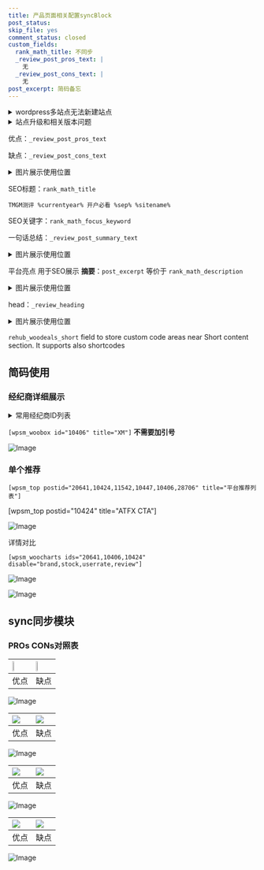 ```yaml
---
title: 产品页面相关配置syncBlock
post_status: 
skip_file: yes
comment_status: closed
custom_fields:
  rank_math_title: 不同步
  _review_post_pros_text: |
    无
  _review_post_cons_text: |
    无
post_excerpt: 简码备忘
---
```

<details><summary>wordpress多站点无法新建站点</summary>

<li>和报错需要清理cookies一样的原因</li>
<li>wp-config.php里面<code>define( 'SUBDOMAIN_INSTALL', false );//子域名安装</code></li>
<li>新建子站点是用<code>define( 'SUBDOMAIN_INSTALL', true);//子域名安装</code> 完成以后，改成<code>false</code></li>
</details>

<details><summary>站点升级和相关版本问题</summary>

<p>wordpress：5.9.9
woocommerce：7.5.1
出现问题的地方：主题选项里面>><strong>Product layout >>compact style</strong></p>
<p>如何出现没有用过的字段 导致无法保存。先导出配置 然后进行修改，后面再次恢复即可。</p>
<p>出现部分字段无法显示时，需要返回默认布局后，对产品进行保存就好了。</p>
<p></p>
</details>

优点：`_review_post_pros_text`

缺点：`_review_post_cons_text`

<details><summary>图片展示使用位置</summary>

<img src="https://prod-files-secure.s3.us-west-2.amazonaws.com/39ed1227-6d7d-4570-be36-9ccd4a2c4241/f51d3d83-55d4-4bdf-9604-f37ec77ab556/Untitled.png?X-Amz-Algorithm=AWS4-HMAC-SHA256&X-Amz-Content-Sha256=UNSIGNED-PAYLOAD&X-Amz-Credential=ASIAZI2LB466TIOP6NOJ%2F20251013%2Fus-west-2%2Fs3%2Faws4_request&X-Amz-Date=20251013T105516Z&X-Amz-Expires=3600&X-Amz-Security-Token=IQoJb3JpZ2luX2VjEJv%2F%2F%2F%2F%2F%2F%2F%2F%2F%2FwEaCXVzLXdlc3QtMiJGMEQCIEewE3yNXrZDly9s3m2pWPvWVPmNVYSgQa6Bv6dfT7liAiB2oTvDCsjc7vgTTB7%2BL6aM3K0UGmg1IdG0Tz8kTSKb5Cr%2FAwhDEAAaDDYzNzQyMzE4MzgwNSIM3j5I2HHeHZZbemu2KtwDKJHf3YZd%2BHeYdUL%2FNIRa18iwyaEHK1%2FDWAVgTXDWr18E5PB9CVhBYtUIX8Gr8%2Fs3BjVKrVcBZ1MYMpUh2ytLChdYREBsR1lto71NK20G1BaKz6PwA2l1eWdFiin57ayp05rCd%2BfLILRXQvBaSPz%2Fbqn8xwTbHMNOKKTmhHvufjeyyMvTaO2MhT%2FW72XCRd2MDjabmPNlqV7hvqMNVajKpV8OEIb2fLhrY7Yfnst3yTwlDR7Isp9AJoBZALiJqlfT8%2FvfDj%2BYpYdDPVlRm3t5GMHluzcMqbWCQ7OZbKX14nV9VgQ%2Fzmt3BbgUb8VCDWVpFWXFdPVFdKjw2FzmJGbzcfeh3hh%2BLjgXiN9uXi6LRzp%2Fl%2FleZgnjWh70V6LMJuBNkSjl5XW59Flr7oOkDATuZ1kt6wRRJgUY2JTT9BxzYHsxd%2FywL8mLjBtEl%2BOnCCLaOXI%2FLGqeB39ou3wql04eJ4G0%2B1sIRWXkzoTa%2FXx1ddIoIYphC9bj%2ByGXGsJ%2Fkuvuy22mbiS%2F8hh7uf8timPOQw9UMfwpInhwSsnXp6exW%2BmvJVMZ6H%2FX%2FCMA9N7lBcdYlAb65F%2Bqo3BXz1ugijiHvjFffDk1uLAAyYxJGTUsFedFWzbVFL8aQCO%2FI5Qw%2BqWzxwY6pgGqpVxuSvYLNb6fiU3np6%2BXHfMv6qvUvK1tdhDT%2Fk04L8UxT9jyk82A5CZwNkOg00n3Dd5OBWwYQE5MAB2zZa0TanmW691JboAEN5QXyMmbnuw%2BVr3XWwmg%2FlBwhgW7IsinJX%2BSIq8dO7Uum2DlJrx8xZuR31uP8vP%2Bip1Rm3kctXbms3A4KM0dDJatr%2FXeMxphOaOGnmQIBDWCj00rc2nk4%2ByTT%2BNn&X-Amz-Signature=cf25306995b4148b288c7b417555d7d101710fe2be10ae5d642fd77ad09c1e00&X-Amz-SignedHeaders=host&x-amz-checksum-mode=ENABLED&x-id=GetObject" alt="Image">
</details>

SEO标题：`rank_math_title`

`TMGM测评 %currentyear% 开户必看 %sep% %sitename%`

SEO关键字：`rank_math_focus_keyword`

一句话总结：`_review_post_summary_text`

<details><summary>图片展示使用位置</summary>

<img src="https://prod-files-secure.s3.us-west-2.amazonaws.com/39ed1227-6d7d-4570-be36-9ccd4a2c4241/4b96a922-296c-4f4e-8630-d1c870cbce01/Untitled.png?X-Amz-Algorithm=AWS4-HMAC-SHA256&X-Amz-Content-Sha256=UNSIGNED-PAYLOAD&X-Amz-Credential=ASIAZI2LB466T3LIRDCP%2F20251013%2Fus-west-2%2Fs3%2Faws4_request&X-Amz-Date=20251013T105517Z&X-Amz-Expires=3600&X-Amz-Security-Token=IQoJb3JpZ2luX2VjEJv%2F%2F%2F%2F%2F%2F%2F%2F%2F%2FwEaCXVzLXdlc3QtMiJHMEUCIQDSpjxvnCIuE9ryebfHAd%2FXlAn9SVwryrSj6JgPe%2BZkgAIgF1wQX1zeIlPJgwWqwT3vGqFKpC%2FMPnrAO9hh0uhtlLQq%2FwMIQxAAGgw2Mzc0MjMxODM4MDUiDHYGDZj5X%2BE%2BIAkTTyrcA%2FipeiVvPeh%2BHtAHRwA9%2BgMvK2v0fVxdB1V29O6vQN7aPxyLOO0paxngMTJtczpN2GN6JQqVmZIeh4NOjTL5vzWXlcL4xWXeqRZ1V%2BOgquD%2FqZjb7f17vGkONg5I5QLcalM9ypan8cal7e79fC2BVp5LDDaaxOLagYe%2FlbSSzAB5M2SpVdfPdlwFIGlQB6TG9%2FWuCUt8p8luQiCgvPi5IOFdOXbPKw37JSY51wkr03fnQdA0O6v%2FXNX5ATWQcwaFBLclHFkcoYEgmvy3xqft9XidawLCsfeynSeGF2LT0sskFqoi6GLX52%2BWln%2FiO2iUNe4D49hSO0rR4dtRjIPeGg%2BRUexkWOBjv8qCYkAWzvTMrsdqWAgq1mpkq18en33kp1idfOjTVwRmHbamXbxGSKJXOKUJbuboq%2FWzAWgjapnWJKGt3e3XKYIZvAFWEiFtbKE7OKHeuHSVexmC6778%2FCUW1IWrqNXQIfdfSquP1aquaWSjYtDuKnHxDYDvQt3mkkAHE1S02poxrAxRqlsCbFZgndDhhvLkWR9vb7c6Cz7Vhj2W8K0ZM7klhKh4HRsQooEwNoFbEMHvfGfXVLXpiy5GY6dL8Izv8TNRgRJD9ARIPUIgyWAkthYZpDa0MNals8cGOqUBNElQuPlfxg2N35lfsVhafWWct3q%2BzPbMfNwgng6ApfWt8HnqrHBcFAViw%2BHULMzCaK%2FcWILgYNbSo27MdmpSWgwEg4sy6tkMQLGXY6AyIR4MH3iJttcR7X3VWUGJPJpSPU49kjbYek37y7XDB450ZqxtdCuEMUeReDrxcXGhkRSP77e7kvanlnir4Ur4Z%2BVKiY6HQXenpQgB4YAqylQeUY9JHNcV&X-Amz-Signature=b659873eb9ef6dabfc3d8db3863a45460b36e6776edc81594675deb32249b942&X-Amz-SignedHeaders=host&x-amz-checksum-mode=ENABLED&x-id=GetObject" alt="Image">
</details>

平台亮点 用于SEO展示 **摘要**：`post_excerpt`  等价于 `rank_math_description`

<details><summary>图片展示使用位置</summary>

<img src="https://prod-files-secure.s3.us-west-2.amazonaws.com/39ed1227-6d7d-4570-be36-9ccd4a2c4241/1ee11f63-b60a-4dfe-a7a7-d58ff23b5d88/Untitled.png?X-Amz-Algorithm=AWS4-HMAC-SHA256&X-Amz-Content-Sha256=UNSIGNED-PAYLOAD&X-Amz-Credential=ASIAZI2LB466XRHG3T6Z%2F20251013%2Fus-west-2%2Fs3%2Faws4_request&X-Amz-Date=20251013T105517Z&X-Amz-Expires=3600&X-Amz-Security-Token=IQoJb3JpZ2luX2VjEJv%2F%2F%2F%2F%2F%2F%2F%2F%2F%2FwEaCXVzLXdlc3QtMiJGMEQCIA2ScXqaKGkivqRu3X%2BA%2FDr0bB2vSQKfgAYtSs3IiXeCAiBdZeVikS94vI3bK8yj%2F%2BBLo5dvoRSJQkZHyyxolYscXyr%2FAwhDEAAaDDYzNzQyMzE4MzgwNSIMzNBRPmCEKxMBYjQLKtwD5K6r7%2FkAn%2B0OrVgYjjq4rA9P%2Bki3OPjZodHw4AIgOJqIjueVCN%2BEECg7pD6yYUpRc0ocdLeePMc2IXmRJ5IxRGN3rMppJOgNLmiapM4gbyqKJ1yKo%2BlcWtHRKCLOSpNnX5HhsCwFhHYdHQdljNof1yoziOlPHnHPV5OA4KLB1N7JIdz1HAY3uv0EElfaW5JHXfyGTWFLblrvCBSig7iLLbeAbmwO7c78N1YD7rkQwUn3G6WSEoHvZ1d3VYpPwTJ2oxFKCmWwLOguW2fMJbyjI%2B%2FZPBpTR8VaV2hqEu57Cizcby3rHhjVO3iNEQkpfcw78Rsx%2FySbiIYP7Y810JPn7U%2FWBYypCqmzL5qtJOfvTTGj8zlcEThrsnK67bKYq896Co6puajeP5LBszlz6QAI%2FopYTArHKPhvgNCiMveFLDRto2%2FH%2FiAe%2BXwH6GIPKU%2FxfCB1JgxlMYiul1O%2Fnt18z7nah9kL268izTnuwxzABPuvdBU9%2FsVnRethFJWlV%2FGfgk%2BkuZmetrViRinkcDy4p8ZQZs5YYgjrgBPAiiTvd61B0OX%2Fowh2kC3ONPkROj%2FbCYVXZrpv0ODIPoQEot4u0daDvgsIGiTQi2XHuBY0CnXZzwmaT%2F4VFLVemFww0qWzxwY6pgHYnRkYeH%2Fy6TVd9ll1mxMg%2FyuVTNlXnr1HgPHK%2B%2FswuPrzGdSMz8zCfDDhW24MwThQszhgNOfsT5TiwVWpLCdK8rORhrzoSi%2FdyUtbwGb1d3QQSUi1GMUY%2BC9BjZyF6cXplG9DdSip4zBgh4kaRHqklco3XzjwKsnbrmIuMy%2BfZ87J6ivTOmnuvCZWscSdnylOEIY53%2BE09I2TTjeIi11DbOIETrW9&X-Amz-Signature=1516b8695e2624e376790beca6873fd3c8a95c7e769d851fbd7861a549f1d0d1&X-Amz-SignedHeaders=host&x-amz-checksum-mode=ENABLED&x-id=GetObject" alt="Image">
<img src="https://prod-files-secure.s3.us-west-2.amazonaws.com/39ed1227-6d7d-4570-be36-9ccd4a2c4241/ad4118b5-78d8-4fbe-801e-3b29b5d99c01/Untitled.png?X-Amz-Algorithm=AWS4-HMAC-SHA256&X-Amz-Content-Sha256=UNSIGNED-PAYLOAD&X-Amz-Credential=ASIAZI2LB466XRHG3T6Z%2F20251013%2Fus-west-2%2Fs3%2Faws4_request&X-Amz-Date=20251013T105517Z&X-Amz-Expires=3600&X-Amz-Security-Token=IQoJb3JpZ2luX2VjEJv%2F%2F%2F%2F%2F%2F%2F%2F%2F%2FwEaCXVzLXdlc3QtMiJGMEQCIA2ScXqaKGkivqRu3X%2BA%2FDr0bB2vSQKfgAYtSs3IiXeCAiBdZeVikS94vI3bK8yj%2F%2BBLo5dvoRSJQkZHyyxolYscXyr%2FAwhDEAAaDDYzNzQyMzE4MzgwNSIMzNBRPmCEKxMBYjQLKtwD5K6r7%2FkAn%2B0OrVgYjjq4rA9P%2Bki3OPjZodHw4AIgOJqIjueVCN%2BEECg7pD6yYUpRc0ocdLeePMc2IXmRJ5IxRGN3rMppJOgNLmiapM4gbyqKJ1yKo%2BlcWtHRKCLOSpNnX5HhsCwFhHYdHQdljNof1yoziOlPHnHPV5OA4KLB1N7JIdz1HAY3uv0EElfaW5JHXfyGTWFLblrvCBSig7iLLbeAbmwO7c78N1YD7rkQwUn3G6WSEoHvZ1d3VYpPwTJ2oxFKCmWwLOguW2fMJbyjI%2B%2FZPBpTR8VaV2hqEu57Cizcby3rHhjVO3iNEQkpfcw78Rsx%2FySbiIYP7Y810JPn7U%2FWBYypCqmzL5qtJOfvTTGj8zlcEThrsnK67bKYq896Co6puajeP5LBszlz6QAI%2FopYTArHKPhvgNCiMveFLDRto2%2FH%2FiAe%2BXwH6GIPKU%2FxfCB1JgxlMYiul1O%2Fnt18z7nah9kL268izTnuwxzABPuvdBU9%2FsVnRethFJWlV%2FGfgk%2BkuZmetrViRinkcDy4p8ZQZs5YYgjrgBPAiiTvd61B0OX%2Fowh2kC3ONPkROj%2FbCYVXZrpv0ODIPoQEot4u0daDvgsIGiTQi2XHuBY0CnXZzwmaT%2F4VFLVemFww0qWzxwY6pgHYnRkYeH%2Fy6TVd9ll1mxMg%2FyuVTNlXnr1HgPHK%2B%2FswuPrzGdSMz8zCfDDhW24MwThQszhgNOfsT5TiwVWpLCdK8rORhrzoSi%2FdyUtbwGb1d3QQSUi1GMUY%2BC9BjZyF6cXplG9DdSip4zBgh4kaRHqklco3XzjwKsnbrmIuMy%2BfZ87J6ivTOmnuvCZWscSdnylOEIY53%2BE09I2TTjeIi11DbOIETrW9&X-Amz-Signature=21c29386ac7424d528a1c44b06bcb31200dbb6730fadc47974f42e8b09d84ed5&X-Amz-SignedHeaders=host&x-amz-checksum-mode=ENABLED&x-id=GetObject" alt="Image">
<img src="https://prod-files-secure.s3.us-west-2.amazonaws.com/39ed1227-6d7d-4570-be36-9ccd4a2c4241/a38cf7c9-a79c-4b64-9e94-13589fe0758b/Untitled.png?X-Amz-Algorithm=AWS4-HMAC-SHA256&X-Amz-Content-Sha256=UNSIGNED-PAYLOAD&X-Amz-Credential=ASIAZI2LB466XRHG3T6Z%2F20251013%2Fus-west-2%2Fs3%2Faws4_request&X-Amz-Date=20251013T105517Z&X-Amz-Expires=3600&X-Amz-Security-Token=IQoJb3JpZ2luX2VjEJv%2F%2F%2F%2F%2F%2F%2F%2F%2F%2FwEaCXVzLXdlc3QtMiJGMEQCIA2ScXqaKGkivqRu3X%2BA%2FDr0bB2vSQKfgAYtSs3IiXeCAiBdZeVikS94vI3bK8yj%2F%2BBLo5dvoRSJQkZHyyxolYscXyr%2FAwhDEAAaDDYzNzQyMzE4MzgwNSIMzNBRPmCEKxMBYjQLKtwD5K6r7%2FkAn%2B0OrVgYjjq4rA9P%2Bki3OPjZodHw4AIgOJqIjueVCN%2BEECg7pD6yYUpRc0ocdLeePMc2IXmRJ5IxRGN3rMppJOgNLmiapM4gbyqKJ1yKo%2BlcWtHRKCLOSpNnX5HhsCwFhHYdHQdljNof1yoziOlPHnHPV5OA4KLB1N7JIdz1HAY3uv0EElfaW5JHXfyGTWFLblrvCBSig7iLLbeAbmwO7c78N1YD7rkQwUn3G6WSEoHvZ1d3VYpPwTJ2oxFKCmWwLOguW2fMJbyjI%2B%2FZPBpTR8VaV2hqEu57Cizcby3rHhjVO3iNEQkpfcw78Rsx%2FySbiIYP7Y810JPn7U%2FWBYypCqmzL5qtJOfvTTGj8zlcEThrsnK67bKYq896Co6puajeP5LBszlz6QAI%2FopYTArHKPhvgNCiMveFLDRto2%2FH%2FiAe%2BXwH6GIPKU%2FxfCB1JgxlMYiul1O%2Fnt18z7nah9kL268izTnuwxzABPuvdBU9%2FsVnRethFJWlV%2FGfgk%2BkuZmetrViRinkcDy4p8ZQZs5YYgjrgBPAiiTvd61B0OX%2Fowh2kC3ONPkROj%2FbCYVXZrpv0ODIPoQEot4u0daDvgsIGiTQi2XHuBY0CnXZzwmaT%2F4VFLVemFww0qWzxwY6pgHYnRkYeH%2Fy6TVd9ll1mxMg%2FyuVTNlXnr1HgPHK%2B%2FswuPrzGdSMz8zCfDDhW24MwThQszhgNOfsT5TiwVWpLCdK8rORhrzoSi%2FdyUtbwGb1d3QQSUi1GMUY%2BC9BjZyF6cXplG9DdSip4zBgh4kaRHqklco3XzjwKsnbrmIuMy%2BfZ87J6ivTOmnuvCZWscSdnylOEIY53%2BE09I2TTjeIi11DbOIETrW9&X-Amz-Signature=11ab469539da37447fdfa85672fba57a663efcee8bee517a65d47df69a99389d&X-Amz-SignedHeaders=host&x-amz-checksum-mode=ENABLED&x-id=GetObject" alt="Image">
<img src="https://prod-files-secure.s3.us-west-2.amazonaws.com/39ed1227-6d7d-4570-be36-9ccd4a2c4241/7da6fc1e-d2ac-42ae-8c75-cb5749aa18f6/Untitled.png?X-Amz-Algorithm=AWS4-HMAC-SHA256&X-Amz-Content-Sha256=UNSIGNED-PAYLOAD&X-Amz-Credential=ASIAZI2LB466XRHG3T6Z%2F20251013%2Fus-west-2%2Fs3%2Faws4_request&X-Amz-Date=20251013T105517Z&X-Amz-Expires=3600&X-Amz-Security-Token=IQoJb3JpZ2luX2VjEJv%2F%2F%2F%2F%2F%2F%2F%2F%2F%2FwEaCXVzLXdlc3QtMiJGMEQCIA2ScXqaKGkivqRu3X%2BA%2FDr0bB2vSQKfgAYtSs3IiXeCAiBdZeVikS94vI3bK8yj%2F%2BBLo5dvoRSJQkZHyyxolYscXyr%2FAwhDEAAaDDYzNzQyMzE4MzgwNSIMzNBRPmCEKxMBYjQLKtwD5K6r7%2FkAn%2B0OrVgYjjq4rA9P%2Bki3OPjZodHw4AIgOJqIjueVCN%2BEECg7pD6yYUpRc0ocdLeePMc2IXmRJ5IxRGN3rMppJOgNLmiapM4gbyqKJ1yKo%2BlcWtHRKCLOSpNnX5HhsCwFhHYdHQdljNof1yoziOlPHnHPV5OA4KLB1N7JIdz1HAY3uv0EElfaW5JHXfyGTWFLblrvCBSig7iLLbeAbmwO7c78N1YD7rkQwUn3G6WSEoHvZ1d3VYpPwTJ2oxFKCmWwLOguW2fMJbyjI%2B%2FZPBpTR8VaV2hqEu57Cizcby3rHhjVO3iNEQkpfcw78Rsx%2FySbiIYP7Y810JPn7U%2FWBYypCqmzL5qtJOfvTTGj8zlcEThrsnK67bKYq896Co6puajeP5LBszlz6QAI%2FopYTArHKPhvgNCiMveFLDRto2%2FH%2FiAe%2BXwH6GIPKU%2FxfCB1JgxlMYiul1O%2Fnt18z7nah9kL268izTnuwxzABPuvdBU9%2FsVnRethFJWlV%2FGfgk%2BkuZmetrViRinkcDy4p8ZQZs5YYgjrgBPAiiTvd61B0OX%2Fowh2kC3ONPkROj%2FbCYVXZrpv0ODIPoQEot4u0daDvgsIGiTQi2XHuBY0CnXZzwmaT%2F4VFLVemFww0qWzxwY6pgHYnRkYeH%2Fy6TVd9ll1mxMg%2FyuVTNlXnr1HgPHK%2B%2FswuPrzGdSMz8zCfDDhW24MwThQszhgNOfsT5TiwVWpLCdK8rORhrzoSi%2FdyUtbwGb1d3QQSUi1GMUY%2BC9BjZyF6cXplG9DdSip4zBgh4kaRHqklco3XzjwKsnbrmIuMy%2BfZ87J6ivTOmnuvCZWscSdnylOEIY53%2BE09I2TTjeIi11DbOIETrW9&X-Amz-Signature=b44b1836dd3d430f3968e65a7acbc7e852bbd1a09f6d45184504b4197cdb1861&X-Amz-SignedHeaders=host&x-amz-checksum-mode=ENABLED&x-id=GetObject" alt="Image">
<img src="https://prod-files-secure.s3.us-west-2.amazonaws.com/39ed1227-6d7d-4570-be36-9ccd4a2c4241/7e97f40a-eaee-47f5-b2f9-475f96808fa7/Untitled.png?X-Amz-Algorithm=AWS4-HMAC-SHA256&X-Amz-Content-Sha256=UNSIGNED-PAYLOAD&X-Amz-Credential=ASIAZI2LB466XRHG3T6Z%2F20251013%2Fus-west-2%2Fs3%2Faws4_request&X-Amz-Date=20251013T105517Z&X-Amz-Expires=3600&X-Amz-Security-Token=IQoJb3JpZ2luX2VjEJv%2F%2F%2F%2F%2F%2F%2F%2F%2F%2FwEaCXVzLXdlc3QtMiJGMEQCIA2ScXqaKGkivqRu3X%2BA%2FDr0bB2vSQKfgAYtSs3IiXeCAiBdZeVikS94vI3bK8yj%2F%2BBLo5dvoRSJQkZHyyxolYscXyr%2FAwhDEAAaDDYzNzQyMzE4MzgwNSIMzNBRPmCEKxMBYjQLKtwD5K6r7%2FkAn%2B0OrVgYjjq4rA9P%2Bki3OPjZodHw4AIgOJqIjueVCN%2BEECg7pD6yYUpRc0ocdLeePMc2IXmRJ5IxRGN3rMppJOgNLmiapM4gbyqKJ1yKo%2BlcWtHRKCLOSpNnX5HhsCwFhHYdHQdljNof1yoziOlPHnHPV5OA4KLB1N7JIdz1HAY3uv0EElfaW5JHXfyGTWFLblrvCBSig7iLLbeAbmwO7c78N1YD7rkQwUn3G6WSEoHvZ1d3VYpPwTJ2oxFKCmWwLOguW2fMJbyjI%2B%2FZPBpTR8VaV2hqEu57Cizcby3rHhjVO3iNEQkpfcw78Rsx%2FySbiIYP7Y810JPn7U%2FWBYypCqmzL5qtJOfvTTGj8zlcEThrsnK67bKYq896Co6puajeP5LBszlz6QAI%2FopYTArHKPhvgNCiMveFLDRto2%2FH%2FiAe%2BXwH6GIPKU%2FxfCB1JgxlMYiul1O%2Fnt18z7nah9kL268izTnuwxzABPuvdBU9%2FsVnRethFJWlV%2FGfgk%2BkuZmetrViRinkcDy4p8ZQZs5YYgjrgBPAiiTvd61B0OX%2Fowh2kC3ONPkROj%2FbCYVXZrpv0ODIPoQEot4u0daDvgsIGiTQi2XHuBY0CnXZzwmaT%2F4VFLVemFww0qWzxwY6pgHYnRkYeH%2Fy6TVd9ll1mxMg%2FyuVTNlXnr1HgPHK%2B%2FswuPrzGdSMz8zCfDDhW24MwThQszhgNOfsT5TiwVWpLCdK8rORhrzoSi%2FdyUtbwGb1d3QQSUi1GMUY%2BC9BjZyF6cXplG9DdSip4zBgh4kaRHqklco3XzjwKsnbrmIuMy%2BfZ87J6ivTOmnuvCZWscSdnylOEIY53%2BE09I2TTjeIi11DbOIETrW9&X-Amz-Signature=c146a73acb0b709fe4d546b3be28662756ec3307274f7927669fc376d86fa044&X-Amz-SignedHeaders=host&x-amz-checksum-mode=ENABLED&x-id=GetObject" alt="Image">
</details>

head：`_review_heading`

<details><summary>图片展示使用位置</summary>

<img src="https://prod-files-secure.s3.us-west-2.amazonaws.com/39ed1227-6d7d-4570-be36-9ccd4a2c4241/3a4650ad-9887-415c-889a-edd51fa54f27/Untitled.png?X-Amz-Algorithm=AWS4-HMAC-SHA256&X-Amz-Content-Sha256=UNSIGNED-PAYLOAD&X-Amz-Credential=ASIAZI2LB466ZSGNZDNE%2F20251013%2Fus-west-2%2Fs3%2Faws4_request&X-Amz-Date=20251013T105517Z&X-Amz-Expires=3600&X-Amz-Security-Token=IQoJb3JpZ2luX2VjEJv%2F%2F%2F%2F%2F%2F%2F%2F%2F%2FwEaCXVzLXdlc3QtMiJHMEUCIC9kFdbF6Plii6%2BQ%2Fq8ih13hIhqpnL2g7WFJAFHgf7sFAiEAnri3Fxlv5HxjEHQr56OXPjDLXZwClZyuZ%2BVDBpK%2F2Rcq%2FwMIQxAAGgw2Mzc0MjMxODM4MDUiDAllMKzCVDqZX1z%2FpCrcA5QJun6Nx1TP6vurIfKQtfVVN5EV8xB%2B4sjcb88cGoxdzNv5L3lwNLFFXTBWHtQytDgk7iPoRd7lmDMV2gJgLXoxOMfaTYLW5hg%2BYXsmdvi%2FqN2Hk17VmB1%2FWUhM9i4NEW9w%2FQPjYvaqfHGS0OHB%2BXqPvEyKQcX2sxv%2BlYgvjHmhtjSfosHmhbPyIyv5gyj4Fo%2F4Mwnt2c9TwY25Ve1f4q5JIWF69ASY6ei0C1gQyfgNThRsoXVZo7xm85XQ%2FQ5FUUUHPZVYKtSfULSyw%2Fyy0z1r%2BO5zFNCFi28OBBBNEu%2B2P1RKDstsrdHDveSIMluyN2wyz56kxE%2FsAZhGxuSP67CdvJpTKv6UDXdIOH32c1SRPN8vqlAGsbpEPWOMLi2Xz%2FPvYUuGMDs4sZDhAaKUp1hPoamtZQGM0GHvMVB%2FYCk30tuOkSHdHdsSxnAEHVfUbxlakm66zsJOXiUKTQu%2F%2BHa6n8KZkRhfrLZkTnpZCfI1swDucUHYTo7teA%2F%2FWBk40X9O74Jd2jkMptSQVFp2tNEy6sYw9EuzrTd2mE4CPLBh9e9hY0qxD2x2Ov9Tv2fQhOz6B5LsvW19d7w%2Fc2m7mgWTL4Wx8nBnVhyXLXrY0Ppw9RtM71Vkvaf60iBhMPqls8cGOqUBw0a4GtavO5L1RPWAxbAyetuimH18CLcnReaNGeqO7IlDfw5Aol5C7mN%2FQNZN%2B1aqd0TuJzGS8Msuod0Ah%2FMNIdXt3uFHlNQiq9NIhkO4vsHATAeTMPmU2TGPF4jRrb1qqHT%2B4fBzsHcSv3DqGhXAn9Qvw%2BZpcjzFgi2qzgpeR8R7J9EqxOgKa31qZa2ME9oS4dOT1mUBJ%2FYsCBTD%2BBUS2gAk2HX2&X-Amz-Signature=2293cf32cf265ca44a9e1b3a637c7a911b8d47d35a0837e7698233708495ee26&X-Amz-SignedHeaders=host&x-amz-checksum-mode=ENABLED&x-id=GetObject" alt="Image">
</details>

`rehub_woodeals_short`	field to store custom code areas near Short content section. It supports also shortcodes



## 简码使用

### 经纪商详细展示

<details><summary>常用经纪商ID列表</summary>

<pre><code class="php">嘉盛 ===> 20641  [wpsm_woobox id="20641" title="嘉盛"]
易信easymarkets ===> 11542  [wpsm_woobox id="11542" title="易信easymarkets"]
ATFX外汇 ===> 10424  [wpsm_woobox id="10424" title="ATFX"]
XM ===> 10406  [wpsm_woobox id="10406" title="XM"]
TMGM ===> 29622  [wpsm_woobox id="29622" title="TMGM"]
HYCM ===> 10447  [wpsm_woobox id="10447" title="HYCM"]
fpmarkets澳福外汇 ===> 20639  [wpsm_woobox id="20639" title="fpmarkets澳福外汇"]</code></pre>
</details>

`[wpsm_woobox id="10406" title="XM"]` **不需要加引号**

![Image](https://prod-files-secure.s3.us-west-2.amazonaws.com/39ed1227-6d7d-4570-be36-9ccd4a2c4241/4f898f9d-0fa7-4e43-acd3-ac6bc7be575a/Untitled.png?X-Amz-Algorithm=AWS4-HMAC-SHA256&X-Amz-Content-Sha256=UNSIGNED-PAYLOAD&X-Amz-Credential=ASIAZI2LB466Z63HC6YY%2F20251013%2Fus-west-2%2Fs3%2Faws4_request&X-Amz-Date=20251013T105515Z&X-Amz-Expires=3600&X-Amz-Security-Token=IQoJb3JpZ2luX2VjEJv%2F%2F%2F%2F%2F%2F%2F%2F%2F%2FwEaCXVzLXdlc3QtMiJHMEUCIEx608QSzI2A3e%2Bd3pAjPM38CXJLq0UxcEsVosIWyDCIAiEAtqQcqeB8AoZUY%2BpaD1sy9SebZq71Q%2F7vm82PcDo%2B73Mq%2FwMIQxAAGgw2Mzc0MjMxODM4MDUiDNPigU8%2Bs%2F44eMdOqyrcA90qlPzViWpw%2FFkKXDXxP9m2Cu7LWjrh3AG%2BK6o9C6n8EkxpWX2TeA6KkRJQwOvHrPJIKV0jyVa2M98E%2ByFaVopLqnCp%2FEjbSB46Wxdla730E64hq73iKc4tVSW2NK3DzMtxHKGrb%2FjRmIBWKLJlwA3ZG7QVwFxiDWLVkTZnZQ8%2Bdc3dvhddZWA%2FxxyYzQ4g8MR%2F%2Fzm7vO6UzARWHYp4Rmx9qHTn6HwInYNUDjZ6p%2FTVnE%2BXUzWvEXqQiDnQnoKBsGhQAcn4AXEaK68Pz6TsE4TN4jHiekVCct6l7xg5rWSFMxStq%2B%2BkNgb6q6DEHqxw%2F5Xc6%2FyUbmRFkR7TrLxaW%2B7M8Xs%2FgV6Hy%2FUfW8NTq8ThONIVleiQUX0F8sI0N1neGqV6Zt8mtZbdHv714MZpP0UXB93oEt6KIy6ACLZqCeCt205Htkj7nfXv4mu4NrfEQY4X30VzGUjW7I9E7EWIvL3jFUMtLtQhwlnER7XAyeN3smGwPjNA8gCdrYgxXO2Ca9oBfPyLI9VgJSaPtpngzFyjKUkXXG1vOlYvzm8gt8J7TzC3y66SjzolfdOLYXFPFPZ%2BmaUqY7VZtJH%2Bnp13ZMCbGHyFymMIQGgdDroTkM8obaRR1mL9gh%2B3AdWDMMWms8cGOqUBTrbLMJ6jbNRu4zUk2kk7qnUe9KSNCfQM0PL8h8o2JCzmf0YBvDyX3aadOEMIYwYC9YJpweegWsnHGtUEXbnsLRNXRzfVdTncTytiNuYqkgzIb8vZ7UycyvfuDUbbaPQxKET18h4z69CCMdsEbAVN%2B%2FfBMo6GNYCzwOAHn8181qqzamLwkmVNjua%2F7IOSc4%2Bx5Ym2JE6Yo8%2FtaxY1BvXJwqQq3q%2B%2B&X-Amz-Signature=c55e3b0386b4f191ce79defbe1eacde3e052c1280e49554fbb2c19852950eb3d&X-Amz-SignedHeaders=host&x-amz-checksum-mode=ENABLED&x-id=GetObject)

### 单个推荐
`[wpsm_top postid="20641,10424,11542,10447,10406,28706" title="平台推荐列表"]`

[wpsm_top postid="10424" title="ATFX CTA"]

![Image](https://prod-files-secure.s3.us-west-2.amazonaws.com/39ed1227-6d7d-4570-be36-9ccd4a2c4241/5ac620dc-51a8-48b6-b55d-91f47299193c/Untitled.png?X-Amz-Algorithm=AWS4-HMAC-SHA256&X-Amz-Content-Sha256=UNSIGNED-PAYLOAD&X-Amz-Credential=ASIAZI2LB466Z63HC6YY%2F20251013%2Fus-west-2%2Fs3%2Faws4_request&X-Amz-Date=20251013T105515Z&X-Amz-Expires=3600&X-Amz-Security-Token=IQoJb3JpZ2luX2VjEJv%2F%2F%2F%2F%2F%2F%2F%2F%2F%2FwEaCXVzLXdlc3QtMiJHMEUCIEx608QSzI2A3e%2Bd3pAjPM38CXJLq0UxcEsVosIWyDCIAiEAtqQcqeB8AoZUY%2BpaD1sy9SebZq71Q%2F7vm82PcDo%2B73Mq%2FwMIQxAAGgw2Mzc0MjMxODM4MDUiDNPigU8%2Bs%2F44eMdOqyrcA90qlPzViWpw%2FFkKXDXxP9m2Cu7LWjrh3AG%2BK6o9C6n8EkxpWX2TeA6KkRJQwOvHrPJIKV0jyVa2M98E%2ByFaVopLqnCp%2FEjbSB46Wxdla730E64hq73iKc4tVSW2NK3DzMtxHKGrb%2FjRmIBWKLJlwA3ZG7QVwFxiDWLVkTZnZQ8%2Bdc3dvhddZWA%2FxxyYzQ4g8MR%2F%2Fzm7vO6UzARWHYp4Rmx9qHTn6HwInYNUDjZ6p%2FTVnE%2BXUzWvEXqQiDnQnoKBsGhQAcn4AXEaK68Pz6TsE4TN4jHiekVCct6l7xg5rWSFMxStq%2B%2BkNgb6q6DEHqxw%2F5Xc6%2FyUbmRFkR7TrLxaW%2B7M8Xs%2FgV6Hy%2FUfW8NTq8ThONIVleiQUX0F8sI0N1neGqV6Zt8mtZbdHv714MZpP0UXB93oEt6KIy6ACLZqCeCt205Htkj7nfXv4mu4NrfEQY4X30VzGUjW7I9E7EWIvL3jFUMtLtQhwlnER7XAyeN3smGwPjNA8gCdrYgxXO2Ca9oBfPyLI9VgJSaPtpngzFyjKUkXXG1vOlYvzm8gt8J7TzC3y66SjzolfdOLYXFPFPZ%2BmaUqY7VZtJH%2Bnp13ZMCbGHyFymMIQGgdDroTkM8obaRR1mL9gh%2B3AdWDMMWms8cGOqUBTrbLMJ6jbNRu4zUk2kk7qnUe9KSNCfQM0PL8h8o2JCzmf0YBvDyX3aadOEMIYwYC9YJpweegWsnHGtUEXbnsLRNXRzfVdTncTytiNuYqkgzIb8vZ7UycyvfuDUbbaPQxKET18h4z69CCMdsEbAVN%2B%2FfBMo6GNYCzwOAHn8181qqzamLwkmVNjua%2F7IOSc4%2Bx5Ym2JE6Yo8%2FtaxY1BvXJwqQq3q%2B%2B&X-Amz-Signature=415e1aa791f49435a78289c37ec577704803e6f038ecee2f2b937f13aa13af5e&X-Amz-SignedHeaders=host&x-amz-checksum-mode=ENABLED&x-id=GetObject)

详情对比

`[wpsm_woocharts ids="20641,10406,10424" disable="brand,stock,userrate,review"]`

![Image](https://prod-files-secure.s3.us-west-2.amazonaws.com/39ed1227-6d7d-4570-be36-9ccd4a2c4241/bf3ba45f-b9f3-4295-8aef-b4a495fd25f4/Untitled.png?X-Amz-Algorithm=AWS4-HMAC-SHA256&X-Amz-Content-Sha256=UNSIGNED-PAYLOAD&X-Amz-Credential=ASIAZI2LB466Z63HC6YY%2F20251013%2Fus-west-2%2Fs3%2Faws4_request&X-Amz-Date=20251013T105515Z&X-Amz-Expires=3600&X-Amz-Security-Token=IQoJb3JpZ2luX2VjEJv%2F%2F%2F%2F%2F%2F%2F%2F%2F%2FwEaCXVzLXdlc3QtMiJHMEUCIEx608QSzI2A3e%2Bd3pAjPM38CXJLq0UxcEsVosIWyDCIAiEAtqQcqeB8AoZUY%2BpaD1sy9SebZq71Q%2F7vm82PcDo%2B73Mq%2FwMIQxAAGgw2Mzc0MjMxODM4MDUiDNPigU8%2Bs%2F44eMdOqyrcA90qlPzViWpw%2FFkKXDXxP9m2Cu7LWjrh3AG%2BK6o9C6n8EkxpWX2TeA6KkRJQwOvHrPJIKV0jyVa2M98E%2ByFaVopLqnCp%2FEjbSB46Wxdla730E64hq73iKc4tVSW2NK3DzMtxHKGrb%2FjRmIBWKLJlwA3ZG7QVwFxiDWLVkTZnZQ8%2Bdc3dvhddZWA%2FxxyYzQ4g8MR%2F%2Fzm7vO6UzARWHYp4Rmx9qHTn6HwInYNUDjZ6p%2FTVnE%2BXUzWvEXqQiDnQnoKBsGhQAcn4AXEaK68Pz6TsE4TN4jHiekVCct6l7xg5rWSFMxStq%2B%2BkNgb6q6DEHqxw%2F5Xc6%2FyUbmRFkR7TrLxaW%2B7M8Xs%2FgV6Hy%2FUfW8NTq8ThONIVleiQUX0F8sI0N1neGqV6Zt8mtZbdHv714MZpP0UXB93oEt6KIy6ACLZqCeCt205Htkj7nfXv4mu4NrfEQY4X30VzGUjW7I9E7EWIvL3jFUMtLtQhwlnER7XAyeN3smGwPjNA8gCdrYgxXO2Ca9oBfPyLI9VgJSaPtpngzFyjKUkXXG1vOlYvzm8gt8J7TzC3y66SjzolfdOLYXFPFPZ%2BmaUqY7VZtJH%2Bnp13ZMCbGHyFymMIQGgdDroTkM8obaRR1mL9gh%2B3AdWDMMWms8cGOqUBTrbLMJ6jbNRu4zUk2kk7qnUe9KSNCfQM0PL8h8o2JCzmf0YBvDyX3aadOEMIYwYC9YJpweegWsnHGtUEXbnsLRNXRzfVdTncTytiNuYqkgzIb8vZ7UycyvfuDUbbaPQxKET18h4z69CCMdsEbAVN%2B%2FfBMo6GNYCzwOAHn8181qqzamLwkmVNjua%2F7IOSc4%2Bx5Ym2JE6Yo8%2FtaxY1BvXJwqQq3q%2B%2B&X-Amz-Signature=2c2aae554958e8c31e0e2ed7ceda0ca5a9c28f7147e68a83cb6884ace58d3ce4&X-Amz-SignedHeaders=host&x-amz-checksum-mode=ENABLED&x-id=GetObject)

![Image](https://prod-files-secure.s3.us-west-2.amazonaws.com/39ed1227-6d7d-4570-be36-9ccd4a2c4241/30bc56ef-f383-4b48-9768-2ebc9e436ec0/Untitled.png?X-Amz-Algorithm=AWS4-HMAC-SHA256&X-Amz-Content-Sha256=UNSIGNED-PAYLOAD&X-Amz-Credential=ASIAZI2LB466Z63HC6YY%2F20251013%2Fus-west-2%2Fs3%2Faws4_request&X-Amz-Date=20251013T105515Z&X-Amz-Expires=3600&X-Amz-Security-Token=IQoJb3JpZ2luX2VjEJv%2F%2F%2F%2F%2F%2F%2F%2F%2F%2FwEaCXVzLXdlc3QtMiJHMEUCIEx608QSzI2A3e%2Bd3pAjPM38CXJLq0UxcEsVosIWyDCIAiEAtqQcqeB8AoZUY%2BpaD1sy9SebZq71Q%2F7vm82PcDo%2B73Mq%2FwMIQxAAGgw2Mzc0MjMxODM4MDUiDNPigU8%2Bs%2F44eMdOqyrcA90qlPzViWpw%2FFkKXDXxP9m2Cu7LWjrh3AG%2BK6o9C6n8EkxpWX2TeA6KkRJQwOvHrPJIKV0jyVa2M98E%2ByFaVopLqnCp%2FEjbSB46Wxdla730E64hq73iKc4tVSW2NK3DzMtxHKGrb%2FjRmIBWKLJlwA3ZG7QVwFxiDWLVkTZnZQ8%2Bdc3dvhddZWA%2FxxyYzQ4g8MR%2F%2Fzm7vO6UzARWHYp4Rmx9qHTn6HwInYNUDjZ6p%2FTVnE%2BXUzWvEXqQiDnQnoKBsGhQAcn4AXEaK68Pz6TsE4TN4jHiekVCct6l7xg5rWSFMxStq%2B%2BkNgb6q6DEHqxw%2F5Xc6%2FyUbmRFkR7TrLxaW%2B7M8Xs%2FgV6Hy%2FUfW8NTq8ThONIVleiQUX0F8sI0N1neGqV6Zt8mtZbdHv714MZpP0UXB93oEt6KIy6ACLZqCeCt205Htkj7nfXv4mu4NrfEQY4X30VzGUjW7I9E7EWIvL3jFUMtLtQhwlnER7XAyeN3smGwPjNA8gCdrYgxXO2Ca9oBfPyLI9VgJSaPtpngzFyjKUkXXG1vOlYvzm8gt8J7TzC3y66SjzolfdOLYXFPFPZ%2BmaUqY7VZtJH%2Bnp13ZMCbGHyFymMIQGgdDroTkM8obaRR1mL9gh%2B3AdWDMMWms8cGOqUBTrbLMJ6jbNRu4zUk2kk7qnUe9KSNCfQM0PL8h8o2JCzmf0YBvDyX3aadOEMIYwYC9YJpweegWsnHGtUEXbnsLRNXRzfVdTncTytiNuYqkgzIb8vZ7UycyvfuDUbbaPQxKET18h4z69CCMdsEbAVN%2B%2FfBMo6GNYCzwOAHn8181qqzamLwkmVNjua%2F7IOSc4%2Bx5Ym2JE6Yo8%2FtaxY1BvXJwqQq3q%2B%2B&X-Amz-Signature=f2ea70aef90d543cf55e806d25a66058216e842edadf61098dc1bab4b2892b30&X-Amz-SignedHeaders=host&x-amz-checksum-mode=ENABLED&x-id=GetObject)

## sync同步模块

### PROs CONs对照表

| <img src="https://cdn.ifttt.fun/gh/jarlin8/OSS@main/icons/customize/pros.svg" height="auto" width="37.3%"> | <img src="https://cdn.ifttt.fun/gh/jarlin8/OSS@main/icons/customize/cons.svg" height="auto" width="28.8%"> |
| :--- | :--- |
| 优点 | 缺点 |

![Image](https://prod-files-secure.s3.us-west-2.amazonaws.com/39ed1227-6d7d-4570-be36-9ccd4a2c4241/8742b755-dfb5-4004-9a5f-d6e561664bd8/Untitled.png?X-Amz-Algorithm=AWS4-HMAC-SHA256&X-Amz-Content-Sha256=UNSIGNED-PAYLOAD&X-Amz-Credential=ASIAZI2LB466Z63HC6YY%2F20251013%2Fus-west-2%2Fs3%2Faws4_request&X-Amz-Date=20251013T105515Z&X-Amz-Expires=3600&X-Amz-Security-Token=IQoJb3JpZ2luX2VjEJv%2F%2F%2F%2F%2F%2F%2F%2F%2F%2FwEaCXVzLXdlc3QtMiJHMEUCIEx608QSzI2A3e%2Bd3pAjPM38CXJLq0UxcEsVosIWyDCIAiEAtqQcqeB8AoZUY%2BpaD1sy9SebZq71Q%2F7vm82PcDo%2B73Mq%2FwMIQxAAGgw2Mzc0MjMxODM4MDUiDNPigU8%2Bs%2F44eMdOqyrcA90qlPzViWpw%2FFkKXDXxP9m2Cu7LWjrh3AG%2BK6o9C6n8EkxpWX2TeA6KkRJQwOvHrPJIKV0jyVa2M98E%2ByFaVopLqnCp%2FEjbSB46Wxdla730E64hq73iKc4tVSW2NK3DzMtxHKGrb%2FjRmIBWKLJlwA3ZG7QVwFxiDWLVkTZnZQ8%2Bdc3dvhddZWA%2FxxyYzQ4g8MR%2F%2Fzm7vO6UzARWHYp4Rmx9qHTn6HwInYNUDjZ6p%2FTVnE%2BXUzWvEXqQiDnQnoKBsGhQAcn4AXEaK68Pz6TsE4TN4jHiekVCct6l7xg5rWSFMxStq%2B%2BkNgb6q6DEHqxw%2F5Xc6%2FyUbmRFkR7TrLxaW%2B7M8Xs%2FgV6Hy%2FUfW8NTq8ThONIVleiQUX0F8sI0N1neGqV6Zt8mtZbdHv714MZpP0UXB93oEt6KIy6ACLZqCeCt205Htkj7nfXv4mu4NrfEQY4X30VzGUjW7I9E7EWIvL3jFUMtLtQhwlnER7XAyeN3smGwPjNA8gCdrYgxXO2Ca9oBfPyLI9VgJSaPtpngzFyjKUkXXG1vOlYvzm8gt8J7TzC3y66SjzolfdOLYXFPFPZ%2BmaUqY7VZtJH%2Bnp13ZMCbGHyFymMIQGgdDroTkM8obaRR1mL9gh%2B3AdWDMMWms8cGOqUBTrbLMJ6jbNRu4zUk2kk7qnUe9KSNCfQM0PL8h8o2JCzmf0YBvDyX3aadOEMIYwYC9YJpweegWsnHGtUEXbnsLRNXRzfVdTncTytiNuYqkgzIb8vZ7UycyvfuDUbbaPQxKET18h4z69CCMdsEbAVN%2B%2FfBMo6GNYCzwOAHn8181qqzamLwkmVNjua%2F7IOSc4%2Bx5Ym2JE6Yo8%2FtaxY1BvXJwqQq3q%2B%2B&X-Amz-Signature=d74d3b5a48f8f99c2c875456c170bd5977fd721b24f5af10cf657b685539d744&X-Amz-SignedHeaders=host&x-amz-checksum-mode=ENABLED&x-id=GetObject)

| <img src="https://cdn.ifttt.fun/gh/jarlin8/OSS@main/icons/customize/pros1.svg" height="auto"> | <img src="https://cdn.ifttt.fun/gh/jarlin8/OSS@main/icons/customize/cons1.svg" height="auto"> |
| :--- | :--- |
| 优点 | 缺点 |

![Image](https://prod-files-secure.s3.us-west-2.amazonaws.com/39ed1227-6d7d-4570-be36-9ccd4a2c4241/806358f8-c9c4-4e17-bb35-c6c76a5397a5/Untitled.png?X-Amz-Algorithm=AWS4-HMAC-SHA256&X-Amz-Content-Sha256=UNSIGNED-PAYLOAD&X-Amz-Credential=ASIAZI2LB466Z63HC6YY%2F20251013%2Fus-west-2%2Fs3%2Faws4_request&X-Amz-Date=20251013T105515Z&X-Amz-Expires=3600&X-Amz-Security-Token=IQoJb3JpZ2luX2VjEJv%2F%2F%2F%2F%2F%2F%2F%2F%2F%2FwEaCXVzLXdlc3QtMiJHMEUCIEx608QSzI2A3e%2Bd3pAjPM38CXJLq0UxcEsVosIWyDCIAiEAtqQcqeB8AoZUY%2BpaD1sy9SebZq71Q%2F7vm82PcDo%2B73Mq%2FwMIQxAAGgw2Mzc0MjMxODM4MDUiDNPigU8%2Bs%2F44eMdOqyrcA90qlPzViWpw%2FFkKXDXxP9m2Cu7LWjrh3AG%2BK6o9C6n8EkxpWX2TeA6KkRJQwOvHrPJIKV0jyVa2M98E%2ByFaVopLqnCp%2FEjbSB46Wxdla730E64hq73iKc4tVSW2NK3DzMtxHKGrb%2FjRmIBWKLJlwA3ZG7QVwFxiDWLVkTZnZQ8%2Bdc3dvhddZWA%2FxxyYzQ4g8MR%2F%2Fzm7vO6UzARWHYp4Rmx9qHTn6HwInYNUDjZ6p%2FTVnE%2BXUzWvEXqQiDnQnoKBsGhQAcn4AXEaK68Pz6TsE4TN4jHiekVCct6l7xg5rWSFMxStq%2B%2BkNgb6q6DEHqxw%2F5Xc6%2FyUbmRFkR7TrLxaW%2B7M8Xs%2FgV6Hy%2FUfW8NTq8ThONIVleiQUX0F8sI0N1neGqV6Zt8mtZbdHv714MZpP0UXB93oEt6KIy6ACLZqCeCt205Htkj7nfXv4mu4NrfEQY4X30VzGUjW7I9E7EWIvL3jFUMtLtQhwlnER7XAyeN3smGwPjNA8gCdrYgxXO2Ca9oBfPyLI9VgJSaPtpngzFyjKUkXXG1vOlYvzm8gt8J7TzC3y66SjzolfdOLYXFPFPZ%2BmaUqY7VZtJH%2Bnp13ZMCbGHyFymMIQGgdDroTkM8obaRR1mL9gh%2B3AdWDMMWms8cGOqUBTrbLMJ6jbNRu4zUk2kk7qnUe9KSNCfQM0PL8h8o2JCzmf0YBvDyX3aadOEMIYwYC9YJpweegWsnHGtUEXbnsLRNXRzfVdTncTytiNuYqkgzIb8vZ7UycyvfuDUbbaPQxKET18h4z69CCMdsEbAVN%2B%2FfBMo6GNYCzwOAHn8181qqzamLwkmVNjua%2F7IOSc4%2Bx5Ym2JE6Yo8%2FtaxY1BvXJwqQq3q%2B%2B&X-Amz-Signature=3a537af6d62d65566b6633f5f70373a3037b01ce0c2ac3af65d8aff858ebe2cf&X-Amz-SignedHeaders=host&x-amz-checksum-mode=ENABLED&x-id=GetObject)

| <img src="https://cdn.ifttt.fun/gh/jarlin8/OSS@main/icons/customize/pros2.svg" height="auto"> | <img src="https://cdn.ifttt.fun/gh/jarlin8/OSS@main/icons/customize/cons2.svg" height="auto"> |
| :--- | :--- |
| 优点 | 缺点 |

![Image](https://prod-files-secure.s3.us-west-2.amazonaws.com/39ed1227-6d7d-4570-be36-9ccd4a2c4241/a9245ec9-70dd-4005-b534-0d54315fc5f3/Untitled.png?X-Amz-Algorithm=AWS4-HMAC-SHA256&X-Amz-Content-Sha256=UNSIGNED-PAYLOAD&X-Amz-Credential=ASIAZI2LB466Z63HC6YY%2F20251013%2Fus-west-2%2Fs3%2Faws4_request&X-Amz-Date=20251013T105515Z&X-Amz-Expires=3600&X-Amz-Security-Token=IQoJb3JpZ2luX2VjEJv%2F%2F%2F%2F%2F%2F%2F%2F%2F%2FwEaCXVzLXdlc3QtMiJHMEUCIEx608QSzI2A3e%2Bd3pAjPM38CXJLq0UxcEsVosIWyDCIAiEAtqQcqeB8AoZUY%2BpaD1sy9SebZq71Q%2F7vm82PcDo%2B73Mq%2FwMIQxAAGgw2Mzc0MjMxODM4MDUiDNPigU8%2Bs%2F44eMdOqyrcA90qlPzViWpw%2FFkKXDXxP9m2Cu7LWjrh3AG%2BK6o9C6n8EkxpWX2TeA6KkRJQwOvHrPJIKV0jyVa2M98E%2ByFaVopLqnCp%2FEjbSB46Wxdla730E64hq73iKc4tVSW2NK3DzMtxHKGrb%2FjRmIBWKLJlwA3ZG7QVwFxiDWLVkTZnZQ8%2Bdc3dvhddZWA%2FxxyYzQ4g8MR%2F%2Fzm7vO6UzARWHYp4Rmx9qHTn6HwInYNUDjZ6p%2FTVnE%2BXUzWvEXqQiDnQnoKBsGhQAcn4AXEaK68Pz6TsE4TN4jHiekVCct6l7xg5rWSFMxStq%2B%2BkNgb6q6DEHqxw%2F5Xc6%2FyUbmRFkR7TrLxaW%2B7M8Xs%2FgV6Hy%2FUfW8NTq8ThONIVleiQUX0F8sI0N1neGqV6Zt8mtZbdHv714MZpP0UXB93oEt6KIy6ACLZqCeCt205Htkj7nfXv4mu4NrfEQY4X30VzGUjW7I9E7EWIvL3jFUMtLtQhwlnER7XAyeN3smGwPjNA8gCdrYgxXO2Ca9oBfPyLI9VgJSaPtpngzFyjKUkXXG1vOlYvzm8gt8J7TzC3y66SjzolfdOLYXFPFPZ%2BmaUqY7VZtJH%2Bnp13ZMCbGHyFymMIQGgdDroTkM8obaRR1mL9gh%2B3AdWDMMWms8cGOqUBTrbLMJ6jbNRu4zUk2kk7qnUe9KSNCfQM0PL8h8o2JCzmf0YBvDyX3aadOEMIYwYC9YJpweegWsnHGtUEXbnsLRNXRzfVdTncTytiNuYqkgzIb8vZ7UycyvfuDUbbaPQxKET18h4z69CCMdsEbAVN%2B%2FfBMo6GNYCzwOAHn8181qqzamLwkmVNjua%2F7IOSc4%2Bx5Ym2JE6Yo8%2FtaxY1BvXJwqQq3q%2B%2B&X-Amz-Signature=f6701c90dbf71066e74db36a0b45e2b502459630aedba23324f679860593b3f7&X-Amz-SignedHeaders=host&x-amz-checksum-mode=ENABLED&x-id=GetObject)

| <img src="https://cdn.ifttt.fun/gh/jarlin8/OSS@main/icons/customize/pros3.svg" height="auto"> | <img src="https://cdn.ifttt.fun/gh/jarlin8/OSS@main/icons/customize/cons3.svg" height="auto"> |
| :--- | :--- |
| 优点 | 缺点 |

![Image](https://prod-files-secure.s3.us-west-2.amazonaws.com/39ed1227-6d7d-4570-be36-9ccd4a2c4241/e1e580a2-2e5c-4780-9ff4-19c318fc2284/Untitled.png?X-Amz-Algorithm=AWS4-HMAC-SHA256&X-Amz-Content-Sha256=UNSIGNED-PAYLOAD&X-Amz-Credential=ASIAZI2LB466Z63HC6YY%2F20251013%2Fus-west-2%2Fs3%2Faws4_request&X-Amz-Date=20251013T105515Z&X-Amz-Expires=3600&X-Amz-Security-Token=IQoJb3JpZ2luX2VjEJv%2F%2F%2F%2F%2F%2F%2F%2F%2F%2FwEaCXVzLXdlc3QtMiJHMEUCIEx608QSzI2A3e%2Bd3pAjPM38CXJLq0UxcEsVosIWyDCIAiEAtqQcqeB8AoZUY%2BpaD1sy9SebZq71Q%2F7vm82PcDo%2B73Mq%2FwMIQxAAGgw2Mzc0MjMxODM4MDUiDNPigU8%2Bs%2F44eMdOqyrcA90qlPzViWpw%2FFkKXDXxP9m2Cu7LWjrh3AG%2BK6o9C6n8EkxpWX2TeA6KkRJQwOvHrPJIKV0jyVa2M98E%2ByFaVopLqnCp%2FEjbSB46Wxdla730E64hq73iKc4tVSW2NK3DzMtxHKGrb%2FjRmIBWKLJlwA3ZG7QVwFxiDWLVkTZnZQ8%2Bdc3dvhddZWA%2FxxyYzQ4g8MR%2F%2Fzm7vO6UzARWHYp4Rmx9qHTn6HwInYNUDjZ6p%2FTVnE%2BXUzWvEXqQiDnQnoKBsGhQAcn4AXEaK68Pz6TsE4TN4jHiekVCct6l7xg5rWSFMxStq%2B%2BkNgb6q6DEHqxw%2F5Xc6%2FyUbmRFkR7TrLxaW%2B7M8Xs%2FgV6Hy%2FUfW8NTq8ThONIVleiQUX0F8sI0N1neGqV6Zt8mtZbdHv714MZpP0UXB93oEt6KIy6ACLZqCeCt205Htkj7nfXv4mu4NrfEQY4X30VzGUjW7I9E7EWIvL3jFUMtLtQhwlnER7XAyeN3smGwPjNA8gCdrYgxXO2Ca9oBfPyLI9VgJSaPtpngzFyjKUkXXG1vOlYvzm8gt8J7TzC3y66SjzolfdOLYXFPFPZ%2BmaUqY7VZtJH%2Bnp13ZMCbGHyFymMIQGgdDroTkM8obaRR1mL9gh%2B3AdWDMMWms8cGOqUBTrbLMJ6jbNRu4zUk2kk7qnUe9KSNCfQM0PL8h8o2JCzmf0YBvDyX3aadOEMIYwYC9YJpweegWsnHGtUEXbnsLRNXRzfVdTncTytiNuYqkgzIb8vZ7UycyvfuDUbbaPQxKET18h4z69CCMdsEbAVN%2B%2FfBMo6GNYCzwOAHn8181qqzamLwkmVNjua%2F7IOSc4%2Bx5Ym2JE6Yo8%2FtaxY1BvXJwqQq3q%2B%2B&X-Amz-Signature=bcf163455efaa3d5d5faa817719beb4f2b46404f9da07fad1827211f532663ac&X-Amz-SignedHeaders=host&x-amz-checksum-mode=ENABLED&x-id=GetObject)